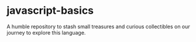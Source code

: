 # javascript-basics

A humble repository to stash small treasures and curious collectibles on our journey to explore this language.